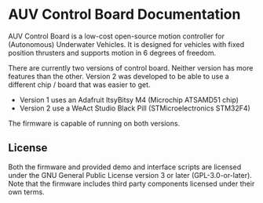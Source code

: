 # AUV Control Board Documentation

AUV Control Board is a low-cost open-source motion controller for (Autonomous) Underwater Vehicles. It is designed for vehicles with fixed position thrusters and supports motion in 6 degrees of freedom.

There are currently two versions of control board. Neither version has more features than the other. Version 2 was developed to be able to use a different chip / board that was easier to get.

- Version 1 uses an Adafruit ItsyBitsy M4 (Microchip ATSAMD51 chip)
- Version 2 use a WeAct Studio Black Pill (STMicroelectronics STM32F4)

The firmware is capable of running on both versions.


## License

Both the firmware and provided demo and interface scripts are licensed under the GNU General Public License version 3 or later (GPL-3.0-or-later). Note that the firmware includes third party components licensed under their own terms.
